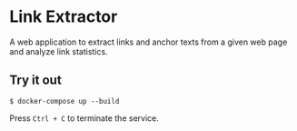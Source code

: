 # Link Extractor

A web application to extract links and anchor texts from a given web page and analyze link statistics.

## Try it out

```
$ docker-compose up --build
```


Press `Ctrl + C` to terminate the service.
